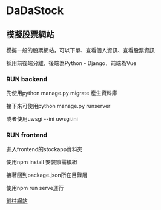 # DaDaStock

## 模擬股票網站

<p>模擬一般的股票網站，可以下單、查看個人資訊、查看股票資訊</p>

<p>採用前後端分離，後端為Python - Django，前端為Vue</p>

### RUN backend

<p>先使用python manage.py migrate 產生資料庫</p>

<p>接下來可使用python manage.py runserver</p>

<p>或者使用uwsgi --ini uwsgi.ini</p>


### RUN frontend

<p>進入frontend的stockapp資料夾</p>

<p>使用npm install 安裝鎖需模組</p>

<p>接著回到package.json所在目錄層</p>

<p>使用npm run serve運行</p>

<p><a href="http://3.143.234.103/stockapp">前往網站</a></p>

